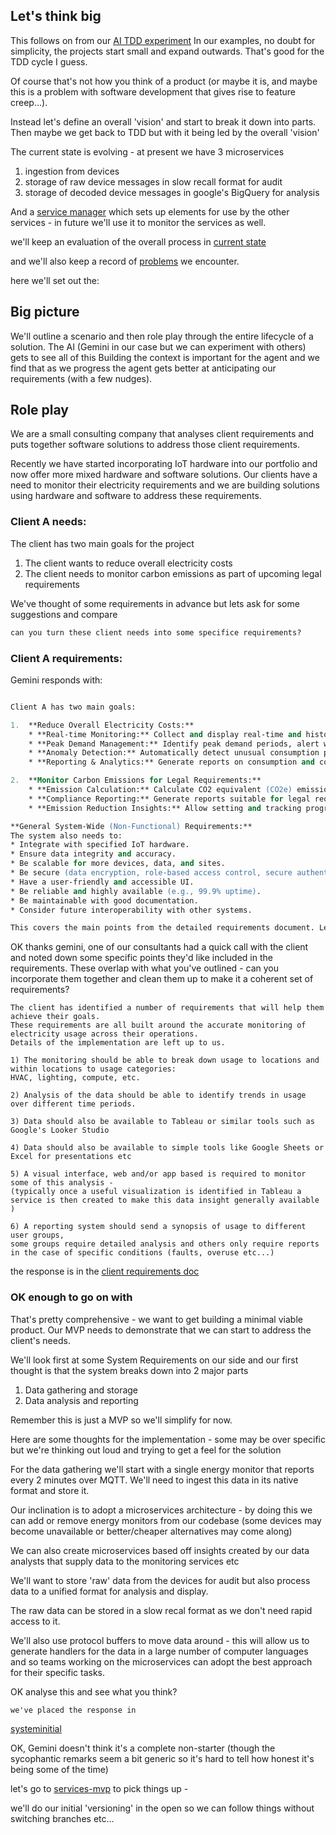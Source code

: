 ## Let's think big

This follows on from our [AI TDD experiment](https://github.com/illmade-knight/ai-tdd)
In our examples, no doubt for simplicity, the projects start small and expand outwards.
That's good for the TDD cycle I guess.

Of course that's not how you think of a product 
(or maybe it is, and maybe this is a problem with software development that gives rise to feature creep...).

Instead let's define an overall 'vision' and start to break it down into parts.
Then maybe we get back to TDD but with it being led by the overall 'vision'

The current state is evolving - at present we have 3 microservices 
1) ingestion from devices
2) storage of raw device messages in slow recall format for audit
3) storage of decoded device messages in google's BigQuery for analysis

And a [service manager](services-mvp/servicemanager) 
which sets up elements for use by the other services - 
in future we'll use it to monitor the services as well.

we'll keep an evaluation of the overall process in [current state](current.md)

and we'll also keep a record of [problems](problems.md) we encounter.

here we'll set out the:

## Big picture

We'll outline a scenario and then role play through the entire lifecycle of a solution.
The AI (Gemini in our case but we can experiment with others) gets to see all of this 
Building the context is important for the agent and we find that as we progress the agent gets
better at anticipating our requirements (with a few nudges).

## Role play

We are a small consulting company that analyses client requirements and puts together software solutions to address 
those client requirements. 

Recently we have started incorporating IoT hardware into our portfolio and now offer more
mixed hardware and software solutions. Our clients have a need to monitor their electricity requirements and we are building
solutions using hardware and software to address these requirements.

### Client A needs:
The client has two main goals for the project

1) The client wants to reduce overall electricity costs
2) The client needs to monitor carbon emissions as part of upcoming legal requirements

We've thought of some requirements in advance but lets ask for some suggestions and compare 
````ai prompt
can you turn these client needs into some specifice requirements?
````

### Client A requirements:

Gemini responds with:

````ai response

Client A has two main goals:

1.  **Reduce Overall Electricity Costs:**
    * **Real-time Monitoring:** Collect and display real-time and historical electricity usage (power demand kW, energy consumption kWh) via a dashboard. This includes data from main and sub-meters with good granularity (facility-wide, specific areas, large equipment). All data needs to be logged.
    * **Peak Demand Management:** Identify peak demand periods, alert when approaching peak thresholds, allow input of complex electricity tariffs, and calculate costs based on these tariffs. The system should also offer insights into shifting loads to off-peak times.
    * **Anomaly Detection:** Automatically detect unusual consumption patterns (e.g., high usage off-hours, equipment using too much power) and alert users.
    * **Reporting & Analytics:** Generate reports on consumption and costs, allow comparisons, and enable data export for further analysis.

2.  **Monitor Carbon Emissions for Legal Requirements:**
    * **Emission Calculation:** Calculate CO2 equivalent (CO2e) emissions from electricity usage, using configurable (and potentially time-varying) emission factors. This will initially focus on Scope 2 emissions.
    * **Compliance Reporting:** Generate reports suitable for legal requirements, including total emissions, breakdowns, emission factors used, and underlying consumption data. An audit trail is necessary.
    * **Emission Reduction Insights:** Allow setting and tracking progress towards internal emission reduction targets and show how cost-saving measures impact emissions.

**General System-Wide (Non-Functional) Requirements:**
The system also needs to:
* Integrate with specified IoT hardware.
* Ensure data integrity and accuracy.
* Be scalable for more devices, data, and sites.
* Be secure (data encryption, role-based access control, secure authentication).
* Have a user-friendly and accessible UI.
* Be reliable and highly available (e.g., 99.9% uptime).
* Be maintainable with good documentation.
* Consider future interoperability with other systems.

This covers the main points from the detailed requirements document. Let me know if you'd like me to elaborate on any specific part!
````

OK thanks gemini, one of our consultants had a quick call with the client and noted down some specific points
they'd like included in the requirements. These overlap with what you've outlined - can you incorporate them together and
clean them up to make it a coherent set of requirements?

````client requirements
The client has identified a number of requirements that will help them achieve their goals. 
These requirements are all built around the accurate monitoring of electricity usage across their operations. 
Details of the implementation are left up to us.

1) The monitoring should be able to break down usage to locations and within locations to usage categories: 
HVAC, lighting, compute, etc.

2) Analysis of the data should be able to identify trends in usage over different time periods.

3) Data should also be available to Tableau or similar tools such as Google's Looker Studio

4) Data should also be available to simple tools like Google Sheets or Excel for presentations etc

5) A visual interface, web and/or app based is required to monitor some of this analysis - 
(typically once a useful visualization is identified in Tableau a service is then created to make this data insight generally available )

6) A reporting system should send a synopsis of usage to different user groups, 
some groups require detailed analysis and others only require reports in the case of specific conditions (faults, overuse etc...)
````

the response is in the [client requirements doc](clientrequirements.md)

### OK enough to go on with
That's pretty comprehensive - we want to get building a minimal viable product.
Our MVP needs to demonstrate that we can start to address the client's needs.

We'll look first at some System Requirements on our side and our first thought is that the system breaks down into 2 major parts

1) Data gathering and storage
2) Data analysis and reporting

Remember this is just a MVP so we'll simplify for now.

Here are some thoughts for the implementation - some may be over specific but we're thinking out loud and trying 
to get a feel for the solution

For the data gathering we'll start with a single energy monitor that reports every 2 minutes over MQTT.
We'll need to ingest this data in its native format and store it. 

Our inclination is to adopt a microservices architecture - by doing this we can add or remove energy monitors from our codebase
(some devices may become unavailable or better/cheaper alternatives may come along)

We can also create microservices based off insights created by our data analysts that supply data to the monitoring services etc

We'll want to store 'raw' data from the devices for audit but also process data to a unified format for analysis and display.

The raw data can be stored in a slow recal format as we don't need rapid access to it.

We'll also use protocol buffers to move data around - this will allow us to generate handlers for the data in a 
large number of computer languages and so teams working on the microservices can adopt the best approach for their specific tasks.

OK analyse this and see what you think?

````ai response
we've placed the response in 
````
[systeminitial](systeminitial.md)

OK, Gemini doesn't think it's a complete non-starter 
(though the sycophantic remarks seem a bit generic so it's hard to tell how honest it's being some of the time)

let's go to [services-mvp](services-mvp) to pick things up - 

we'll do our initial 'versioning' in the open so we can follow things without switching branches etc...